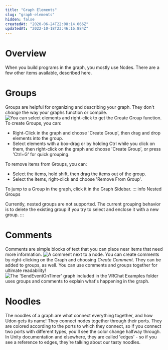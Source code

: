 ```yaml
---
title: "Graph Elements"
slug: "graph-elements"
hidden: false
createdAt: "2020-06-24T22:08:14.066Z"
updatedAt: "2022-10-18T23:46:16.884Z"
---
```

# Overview
When you build programs in the graph, you mostly use Nodes. There are a few other items available, described here.

# Groups
Groups are helpful for organizing and describing your graph. They don't *change* the way your graphs function or compile.
![You can select elements and right-click to get the *Create Group* function.](/creators.vrchat.com/images/worlds/graph-elements-e9a0713-create-group.gif)
To create Groups, you can:
* Right-Click in the graph and choose 'Create Group', then drag and drop elements into the group.
* Select elements with a box-drag or by holding Ctrl while you click on them, then right-click on the graph and choose 'Create Group', or press 'Ctrl+G' for quick grouping.

To remove items from Groups, you can:
* Select the items, hold shift, then drag the items out of the group.
* Select the items, right-click and choose 'Remove From Group'.

To jump to a Group in the graph, click it in the Graph Sidebar.
::: info Nested Groups

Currently, nested groups are not supported. The current grouping behavior is to delete the existing group if you try to select and enclose it with a new group.
:::
# Comments

Comments are simple blocks of text that you can place near items that need more information.
![A comment next to a node.](/creators.vrchat.com/images/worlds/graph-elements-80881a1-simple-comment.png)
You can create comments by right-clicking on the Graph and choosing *Create Comment*. They can be added to groups, as well. You can use comments and groups together for ultimate readability!
![The 'SendEventOnTimer' graph included in the VRChat Examples folder uses groups and comments to explain what's happening in the graph.](/creators.vrchat.com/images/worlds/graph-elements-ab506db-comments-and-groups.png)
# Noodles
The noodles of a graph are what connect everything together, and how Udon gets its name! They connect nodes together through their ports. They are colored according to the ports to which they connect, so if you connect two ports with different types, you'll see the color change halfway through. In Unity documentation and elsewhere, they are called 'edges' - so if you see a reference to edges, they're talking about our tasty noodles.